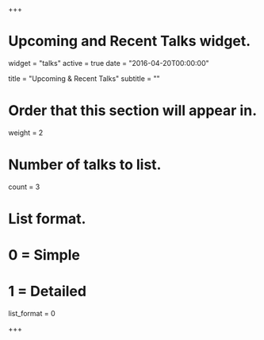 +++
# Upcoming and Recent Talks widget.
widget = "talks"
active = true
date = "2016-04-20T00:00:00"

title = "Upcoming & Recent Talks"
subtitle = ""

# Order that this section will appear in.
weight = 2

# Number of talks to list.
count = 3

# List format.
#   0 = Simple
#   1 = Detailed
list_format = 0

+++


